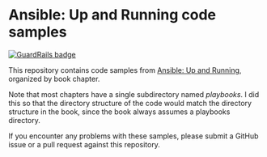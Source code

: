 # Ansible: Up and Running code samples

[![GuardRails badge](https://badges.production.guardrails.io/bennythejudge/ansiblebook.svg)](https://www.guardrails.io)

This repository contains code samples from [Ansible: Up and
Running](http://ansiblebook.com), organized by book chapter.

Note that most chapters have a single subdirectory named *playbooks*. I did this
so that the directory structure of the code would match the directory structure
in the book, since the book always assumes a playbooks directory.

If you encounter any problems with these samples, please submit a GitHub issue
or a pull request against this repository.

